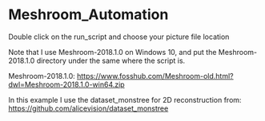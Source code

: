 # Meshroom_Automation

Double click on the run_script and choose your picture file location

Note that I use Meshroom-2018.1.0 on Windows 10, and put the Meshroom-2018.1.0 directory under the same where the script is.

Meshroom-2018.1.0: https://www.fosshub.com/Meshroom-old.html?dwl=Meshroom-2018.1.0-win64.zip

In this example I use the dataset_monstree for 2D reconstruction from: https://github.com/alicevision/dataset_monstree

